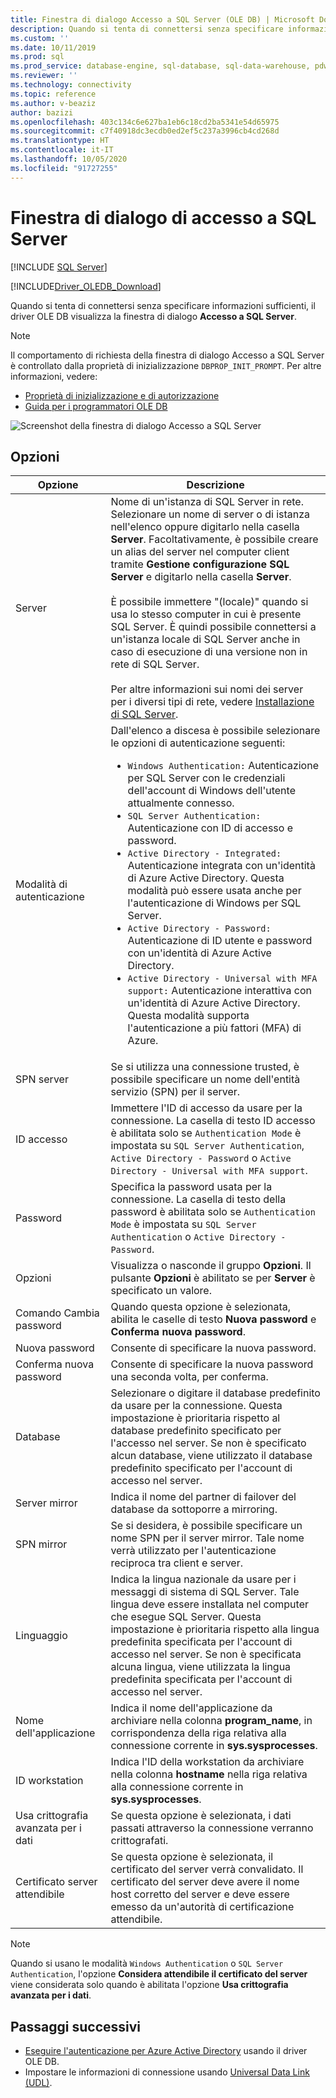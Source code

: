 ```yaml
---
title: Finestra di dialogo Accesso a SQL Server (OLE DB) | Microsoft Docs
description: Quando si tenta di connettersi senza specificare informazioni sufficienti, OLE DB Driver per SQL Server visualizza la finestra di dialogo Accesso a SQL Server.
ms.custom: ''
ms.date: 10/11/2019
ms.prod: sql
ms.prod_service: database-engine, sql-database, sql-data-warehouse, pdw
ms.reviewer: ''
ms.technology: connectivity
ms.topic: reference
ms.author: v-beaziz
author: bazizi
ms.openlocfilehash: 403c134c6e627ba1eb6c18cd2ba5341e54d65975
ms.sourcegitcommit: c7f40918dc3ecdb0ed2ef5c237a3996cb4cd268d
ms.translationtype: HT
ms.contentlocale: it-IT
ms.lasthandoff: 10/05/2020
ms.locfileid: "91727255"
---
```

# <a name="sql-server-login-dialog-box"></a>Finestra di dialogo di accesso a SQL Server
[!INCLUDE [SQL Server](../../../includes/applies-to-version/sql-asdb-asdbmi-asa-pdw.md)]

[!INCLUDE[Driver_OLEDB_Download](../../../includes/driver_oledb_download.md)]

Quando si tenta di connettersi senza specificare informazioni sufficienti, il driver OLE DB visualizza la finestra di dialogo **Accesso a SQL Server**.

> [!NOTE]  
> Il comportamento di richiesta della finestra di dialogo Accesso a SQL Server è controllato dalla proprietà di inizializzazione `DBPROP_INIT_PROMPT`. Per altre informazioni, vedere:
> - [Proprietà di inizializzazione e di autorizzazione](../ole-db-data-source-objects/initialization-and-authorization-properties.md)
> - [Guida per i programmatori OLE DB](/previous-versions/windows/desktop/ms714342(v=vs.85))

![Screenshot della finestra di dialogo Accesso a SQL Server](../media/sql-server-login-dialog.png)

## <a name="options"></a>Opzioni
|Opzione|Descrizione|
|---   |---        |
|Server|Nome di un'istanza di SQL Server in rete. Selezionare un nome di server o di istanza nell'elenco oppure digitarlo nella casella **Server**. Facoltativamente, è possibile creare un alias del server nel computer client tramite **Gestione configurazione SQL Server** e digitarlo nella casella **Server**. <br/><br/>È possibile immettere "(locale)" quando si usa lo stesso computer in cui è presente SQL Server. È quindi possibile connettersi a un'istanza locale di SQL Server anche in caso di esecuzione di una versione non in rete di SQL Server.<br/><br/>Per altre informazioni sui nomi dei server per i diversi tipi di rete, vedere [Installazione di SQL Server](../../../database-engine/install-windows/install-sql-server.md).|
|Modalità di autenticazione|Dall'elenco a discesa è possibile selezionare le opzioni di autenticazione seguenti:<br/><ul><li>`Windows Authentication:` Autenticazione per SQL Server con le credenziali dell'account di Windows dell'utente attualmente connesso.</li><li>`SQL Server Authentication:` Autenticazione con ID di accesso e password.</li><li>`Active Directory - Integrated:` Autenticazione integrata con un'identità di Azure Active Directory. Questa modalità può essere usata anche per l'autenticazione di Windows per SQL Server.</li><li>`Active Directory - Password:` Autenticazione di ID utente e password con un'identità di Azure Active Directory.</li><li>`Active Directory - Universal with MFA support:` Autenticazione interattiva con un'identità di Azure Active Directory. Questa modalità supporta l'autenticazione a più fattori (MFA) di Azure.</li></ul>|
|SPN server|Se si utilizza una connessione trusted, è possibile specificare un nome dell'entità servizio (SPN) per il server.|
|ID accesso|Immettere l'ID di accesso da usare per la connessione. La casella di testo ID accesso è abilitata solo se `Authentication Mode` è impostata su `SQL Server Authentication`, `Active Directory - Password` o `Active Directory - Universal with MFA support`.|
|Password|Specifica la password usata per la connessione. La casella di testo della password è abilitata solo se `Authentication Mode` è impostata su `SQL Server Authentication` o `Active Directory - Password`.|
|Opzioni|Visualizza o nasconde il gruppo **Opzioni**. Il pulsante **Opzioni** è abilitato se per **Server** è specificato un valore.|
|Comando Cambia password|Quando questa opzione è selezionata, abilita le caselle di testo **Nuova password** e **Conferma nuova password**.|
|Nuova password|Consente di specificare la nuova password.|
|Conferma nuova password|Consente di specificare la nuova password una seconda volta, per conferma.|
|Database|Selezionare o digitare il database predefinito da usare per la connessione. Questa impostazione è prioritaria rispetto al database predefinito specificato per l'accesso nel server. Se non è specificato alcun database, viene utilizzato il database predefinito specificato per l'account di accesso nel server.|
|Server mirror|Indica il nome del partner di failover del database da sottoporre a mirroring.|
|SPN mirror|Se si desidera, è possibile specificare un nome SPN per il server mirror. Tale nome verrà utilizzato per l'autenticazione reciproca tra client e server.|
|Linguaggio|Indica la lingua nazionale da usare per i messaggi di sistema di SQL Server. Tale lingua deve essere installata nel computer che esegue SQL Server. Questa impostazione è prioritaria rispetto alla lingua predefinita specificata per l'account di accesso nel server. Se non è specificata alcuna lingua, viene utilizzata la lingua predefinita specificata per l'account di accesso nel server.|
|Nome dell'applicazione|Indica il nome dell'applicazione da archiviare nella colonna **program_name**, in corrispondenza della riga relativa alla connessione corrente in **sys.sysprocesses**.|
|ID workstation|Indica l'ID della workstation da archiviare nella colonna **hostname** nella riga relativa alla connessione corrente in **sys.sysprocesses**.|
|Usa crittografia avanzata per i dati|Se questa opzione è selezionata, i dati passati attraverso la connessione verranno crittografati.|
|Certificato server attendibile|Se questa opzione è selezionata, il certificato del server verrà convalidato. Il certificato del server deve avere il nome host corretto del server e deve essere emesso da un'autorità di certificazione attendibile.|

> [!NOTE]  
> Quando si usano le modalità `Windows Authentication` o `SQL Server Authentication`, l'opzione **Considera attendibile il certificato del server** viene considerata solo quando è abilitata l'opzione **Usa crittografia avanzata per i dati**.

## <a name="next-steps"></a>Passaggi successivi
- [Eseguire l'autenticazione per Azure Active Directory](../features/using-azure-active-directory.md) usando il driver OLE DB.
- Impostare le informazioni di connessione usando [Universal Data Link (UDL)](data-link-pages.md).